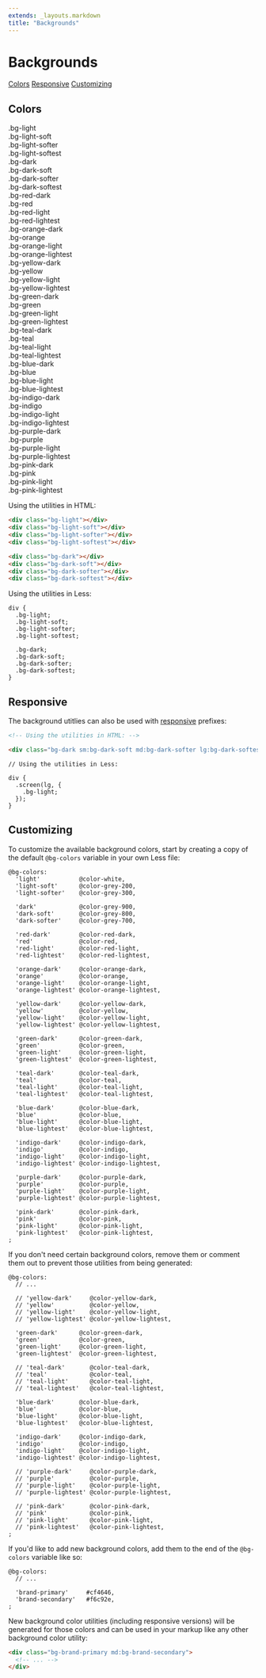 ```yaml
---
extends: _layouts.markdown
title: "Backgrounds"
---
```


# Backgrounds

<div class="subnav">
    <a class="subnav-link" href="#colors">Colors</a>
    <a class="subnav-link" href="#responsive">Responsive</a>
    <a class="subnav-link" href="#customizing">Customizing</a>
</div>

<h2 id="colors">Colors</h2>

<div class="row pull-x-4 mb-4">
  <div class="col-12 md:col-4 px-4">
    <div class="bg-light px-6 py-4 text-sm">
      .bg-light
    </div>
    <div class="bg-light-soft px-6 py-4 text-sm">
      .bg-light-soft
    </div>
    <div class="bg-light-softer px-6 py-4 text-sm">
      .bg-light-softer
    </div>
    <div class="bg-light-softest px-6 py-4 text-sm">
      .bg-light-softest
    </div>
  </div>
  <div class="col-12 md:col-4 px-4">
    <div class="text-light bg-dark px-6 py-4 text-sm">
      .bg-dark
    </div>
    <div class="text-light bg-dark-soft px-6 py-4 text-sm">
      .bg-dark-soft
    </div>
    <div class="text-light bg-dark-softer px-6 py-4 text-sm">
      .bg-dark-softer
    </div>
    <div class="text-light bg-dark-softest px-6 py-4 text-sm">
      .bg-dark-softest
    </div>
  </div>
</div>

<div class="row pull-x-4 mb-4">
  <div class="col-12 md:col-4 px-4">
    <div class="text-light bg-red-dark px-6 py-4 text-sm">
      .bg-red-dark
    </div>
    <div class="text-light bg-red px-6 py-4 text-sm">
      .bg-red
    </div>
    <div class="text-light bg-red-light px-6 py-4 text-sm">
      .bg-red-light
    </div>
    <div class="text-red-dark bg-red-lightest px-6 py-4 text-sm">
      .bg-red-lightest
    </div>
  </div>
  <div class="col-12 md:col-4 px-4">
    <div class="text-light bg-orange-dark px-6 py-4 text-sm">
      .bg-orange-dark
    </div>
    <div class="text-light bg-orange px-6 py-4 text-sm">
      .bg-orange
    </div>
    <div class="text-light bg-orange-light px-6 py-4 text-sm">
      .bg-orange-light
    </div>
    <div class="text-orange-dark bg-orange-lightest px-6 py-4 text-sm">
      .bg-orange-lightest
    </div>
  </div>
  <div class="col-12 md:col-4 px-4">
    <div class="text-light bg-yellow-dark px-6 py-4 text-sm">
      .bg-yellow-dark
    </div>
    <div class="text-light bg-yellow px-6 py-4 text-sm">
      .bg-yellow
    </div>
    <div class="text-light bg-yellow-light px-6 py-4 text-sm">
      .bg-yellow-light
    </div>
    <div class="text-yellow-dark bg-yellow-lightest px-6 py-4 text-sm">
      .bg-yellow-lightest
    </div>
  </div>
</div>

<div class="row pull-x-4 mb-4">
  <div class="col-12 md:col-4 px-4">
    <div class="text-light bg-green-dark px-6 py-4 text-sm">
      .bg-green-dark
    </div>
    <div class="text-light bg-green px-6 py-4 text-sm">
      .bg-green
    </div>
    <div class="text-light bg-green-light px-6 py-4 text-sm">
      .bg-green-light
    </div>
    <div class="text-green-dark bg-green-lightest px-6 py-4 text-sm">
      .bg-green-lightest
    </div>
  </div>
  <div class="col-12 md:col-4 px-4">
    <div class="text-light bg-teal-dark px-6 py-4 text-sm">
      .bg-teal-dark
    </div>
    <div class="text-light bg-teal px-6 py-4 text-sm">
      .bg-teal
    </div>
    <div class="text-light bg-teal-light px-6 py-4 text-sm">
      .bg-teal-light
    </div>
    <div class="text-teal-dark bg-teal-lightest px-6 py-4 text-sm">
      .bg-teal-lightest
    </div>
  </div>
  <div class="col-12 md:col-4 px-4">
    <div class="text-light bg-blue-dark px-6 py-4 text-sm">
      .bg-blue-dark
    </div>
    <div class="text-light bg-blue px-6 py-4 text-sm">
      .bg-blue
    </div>
    <div class="text-light bg-blue-light px-6 py-4 text-sm">
      .bg-blue-light
    </div>
    <div class="text-blue-dark bg-blue-lightest px-6 py-4 text-sm">
      .bg-blue-lightest
    </div>
  </div>
</div>

<div class="row pull-x-4 mb-4">
  <div class="col-12 md:col-4 px-4">
    <div class="text-light bg-indigo-dark px-6 py-4 text-sm">
      .bg-indigo-dark
    </div>
    <div class="text-light bg-indigo px-6 py-4 text-sm">
      .bg-indigo
    </div>
    <div class="text-light bg-indigo-light px-6 py-4 text-sm">
      .bg-indigo-light
    </div>
    <div class="text-indigo-dark bg-indigo-lightest px-6 py-4 text-sm">
      .bg-indigo-lightest
    </div>
  </div>
  <div class="col-12 md:col-4 px-4">
    <div class="text-light bg-purple-dark px-6 py-4 text-sm">
      .bg-purple-dark
    </div>
    <div class="text-light bg-purple px-6 py-4 text-sm">
      .bg-purple
    </div>
    <div class="text-light bg-purple-light px-6 py-4 text-sm">
      .bg-purple-light
    </div>
    <div class="text-purple-dark bg-purple-lightest px-6 py-4 text-sm">
      .bg-purple-lightest
    </div>
  </div>
  <div class="col-12 md:col-4 px-4">
    <div class="text-light bg-pink-dark px-6 py-4 text-sm">
      .bg-pink-dark
    </div>
    <div class="text-light bg-pink px-6 py-4 text-sm">
      .bg-pink
    </div>
    <div class="text-light bg-pink-light px-6 py-4 text-sm">
      .bg-pink-light
    </div>
    <div class="text-pink-dark bg-pink-lightest px-6 py-4 text-sm">
      .bg-pink-lightest
    </div>
  </div>
</div>

Using the utilities in HTML:

```html
<div class="bg-light"></div>
<div class="bg-light-soft"></div>
<div class="bg-light-softer"></div>
<div class="bg-light-softest"></div>

<div class="bg-dark"></div>
<div class="bg-dark-soft"></div>
<div class="bg-dark-softer"></div>
<div class="bg-dark-softest"></div>
```

Using the utilities in Less:

```less
div {
  .bg-light;
  .bg-light-soft;
  .bg-light-softer;
  .bg-light-softest;

  .bg-dark;
  .bg-dark-soft;
  .bg-dark-softer;
  .bg-dark-softest;
}
```

<h2 id="responsive">Responsive</h2>

The background utitlies can also be used with <a href="/responsive">responsive</a> prefixes:

```html
<!-- Using the utilities in HTML: -->

<div class="bg-dark sm:bg-dark-soft md:bg-dark-softer lg:bg-dark-softest"></div>
```

```less
// Using the utilities in Less:

div {
  .screen(lg, {
    .bg-light;
  });
}
```


<h2 id="customizing">Customizing</h2>

To customize the available background colors, start by creating a copy of the default `@bg-colors` variable in your own Less file:

```less
@bg-colors:
  'light'           @color-white,
  'light-soft'      @color-grey-200,
  'light-softer'    @color-grey-300,

  'dark'            @color-grey-900,
  'dark-soft'       @color-grey-800,
  'dark-softer'     @color-grey-700,

  'red-dark'        @color-red-dark,
  'red'             @color-red,
  'red-light'       @color-red-light,
  'red-lightest'    @color-red-lightest,

  'orange-dark'     @color-orange-dark,
  'orange'          @color-orange,
  'orange-light'    @color-orange-light,
  'orange-lightest' @color-orange-lightest,

  'yellow-dark'     @color-yellow-dark,
  'yellow'          @color-yellow,
  'yellow-light'    @color-yellow-light,
  'yellow-lightest' @color-yellow-lightest,

  'green-dark'      @color-green-dark,
  'green'           @color-green,
  'green-light'     @color-green-light,
  'green-lightest'  @color-green-lightest,

  'teal-dark'       @color-teal-dark,
  'teal'            @color-teal,
  'teal-light'      @color-teal-light,
  'teal-lightest'   @color-teal-lightest,

  'blue-dark'       @color-blue-dark,
  'blue'            @color-blue,
  'blue-light'      @color-blue-light,
  'blue-lightest'   @color-blue-lightest,

  'indigo-dark'     @color-indigo-dark,
  'indigo'          @color-indigo,
  'indigo-light'    @color-indigo-light,
  'indigo-lightest' @color-indigo-lightest,

  'purple-dark'     @color-purple-dark,
  'purple'          @color-purple,
  'purple-light'    @color-purple-light,
  'purple-lightest' @color-purple-lightest,

  'pink-dark'       @color-pink-dark,
  'pink'            @color-pink,
  'pink-light'      @color-pink-light,
  'pink-lightest'   @color-pink-lightest,
;
```

If you don't need certain background colors, remove them or comment them out to prevent those utilities from being generated:

```less
@bg-colors:
  // ...

  // 'yellow-dark'     @color-yellow-dark,
  // 'yellow'          @color-yellow,
  // 'yellow-light'    @color-yellow-light,
  // 'yellow-lightest' @color-yellow-lightest,

  'green-dark'      @color-green-dark,
  'green'           @color-green,
  'green-light'     @color-green-light,
  'green-lightest'  @color-green-lightest,

  // 'teal-dark'       @color-teal-dark,
  // 'teal'            @color-teal,
  // 'teal-light'      @color-teal-light,
  // 'teal-lightest'   @color-teal-lightest,

  'blue-dark'       @color-blue-dark,
  'blue'            @color-blue,
  'blue-light'      @color-blue-light,
  'blue-lightest'   @color-blue-lightest,

  'indigo-dark'     @color-indigo-dark,
  'indigo'          @color-indigo,
  'indigo-light'    @color-indigo-light,
  'indigo-lightest' @color-indigo-lightest,

  // 'purple-dark'     @color-purple-dark,
  // 'purple'          @color-purple,
  // 'purple-light'    @color-purple-light,
  // 'purple-lightest' @color-purple-lightest,

  // 'pink-dark'       @color-pink-dark,
  // 'pink'            @color-pink,
  // 'pink-light'      @color-pink-light,
  // 'pink-lightest'   @color-pink-lightest,
;
```

If you'd like to add new background colors, add them to the end of the `@bg-colors` variable like so:

```less
@bg-colors:
  // ...

  'brand-primary'     #cf4646,
  'brand-secondary'   #f6c92e,
;
```

New background color utilities (including responsive versions) will be generated for those colors and can be used in your markup like any other background color utility:

```html
<div class="bg-brand-primary md:bg-brand-secondary">
  <!-- ... -->
</div>
```
